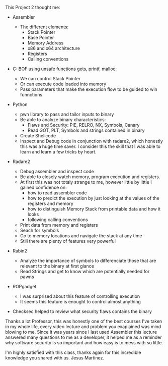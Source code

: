 This Project 2 thought me:

- Assembler
  - The different elements: 
    - Stack Pointer
    - Base Pointer
    - Memory Address
    - x86 and x64 architecture
    - Registers
    - Calling conventions
   
- C: BOF using unsafe functions gets, printf, malloc:
  - We can control Stack Pointer
  - Or can execute code loaded into memory
  - Pass parameters that make the execution flow to be guided to win funnctions

- Python
  - pwn library to pass and tailor inputs to binary
  - Be able to analyze binary characteristics:
    - Flaws and Security: PIE, RELRO, NX, Symbols, Canary
    - Read GOT, PLT, Symbols and strings contained in binary
  - Create Shellcode
  - Inspect and Debug code in conjunction with radare2, which honestly this was a huge time saver.
    I consider this the skill that I was able to learn and learn a few tricks by heart. 

- Radare2
  - Debug assembler and inspect code
  - Be able to closely watch memory, program execution and registers. 
  - At first this was not totaly strange to me, however little by little I gained confidence on:
    - how to read assembler code
    - how to predict the execution by just looking at the values of the registers and memory
    - how to distinguish Memory Stack from printable data and how it looks
    - following calling conventions
  - Print data from memory and registers 
  - Seach for symbols
  - Go to memory locations and navigate the stack at any time
  - Still there are plenty of features very powerful

- Rabin2
  - Analyze the importance of symbols to differenciate those that are relevant to the binary at first glance
  - Read Strings and get to know which are potentially needed for pawns

- ROPgadget
  - I was surprised about this feature of controlling execution 
  - It seems this feature is enought to control almost anything

- Checksec helped to review what security flaws contains the binary

Thanks a lot Professor, this was honestly one of the best courses I've taken in my whole life, every video lecture and problem you exaplained
was mind blowing to me. Since it was years since I last used Assembler this lecture answered many questions to me as a developer, it
helped me as a reminder why software security is so important and how easy is to mess with so little.

I'm highly satisfied with this class, thanks again for this incredible knowledge you shared with us.
Jesus Martinez.